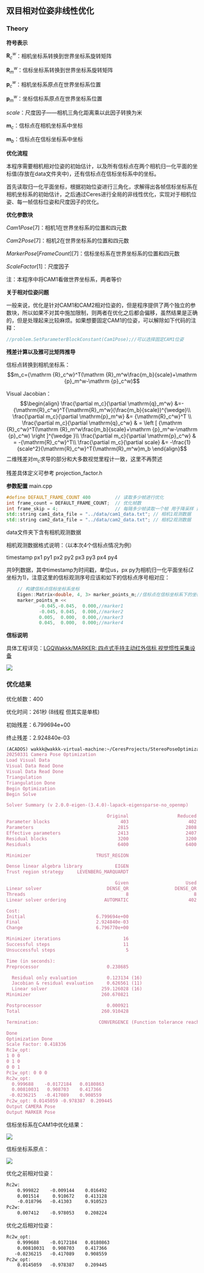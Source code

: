 ## 双目相对位姿非线性优化

### Theory

**符号表示**

$\mathbf{R}_c^w$​：相机坐标系转换到世界坐标系旋转矩阵

$\mathbf{R}_m^w$​：信标坐标系转换到世界坐标系旋转矩阵

$\mathbf{p}_c^w$​：相机坐标系原点在世界坐标系位置

$\mathbf{p}_m^w$​：坐标信标系原点在世界坐标系位置

$scale$：尺度因子——相机三角化距离乘以此因子转换为米

$\mathbf{m}_c$：信标点在相机坐标系中坐标

$\mathbf{m}_b$：信标点在信标坐标系中坐标

**优化流程**

本程序需要相机相对位姿的初始估计，以及所有信标点在两个相机归一化平面的坐标值(存放在data文件夹中)，还有信标点在信标坐标系中的坐标。

首先读取归一化平面坐标，根据初始位姿进行三角化，求解得出各帧信标坐标系在相机坐标系的初始估计，之后通过Ceres进行全局的非线性优化，实现对于相机位姿、每一帧信标位姿和尺度因子的优化。

**优化参数块**

$Cam1 Pose[7]$：相机1在世界坐标系的位置和四元数

$Cam2Pose[7]$：相机2在世界坐标系的位置和四元数

$MarkerPose[FrameCount][7]$：信标坐标系在世界坐标系的位置和四元数

$ScaleFactor[1]$：尺度因子

注：本程序中将CAM1看做世界坐标系，两者等价

**关于相对位姿问题**

一般来说，优化是针对CAM1和CAM2相对位姿的，但是程序提供了两个独立的参数块，所以如果不对其中施加限制，则两者在优化之后都会偏移，虽然结果是正确的，但是处理起来比较麻烦。如果想要固定CAM1的位姿，可以解除如下代码的注释：

```c++
//problem.SetParameterBlockConstant(Cam1Pose);//可以选择固定CAM1位姿
```

**残差计算以及雅可比矩阵推导**

信标点转换到相机坐标系：
$$m_c={\mathrm {R}_c^w}^T(\mathrm {R}_m^w\frac{m_b}{scale}+\mathrm {p}_m^w-\mathrm {p}_c^w)$$

Visual Jacobian：
$$\begin{align} \frac{\partial m_c}{\partial \mathrm{q}_m^w} &=-{\mathrm{R}_c^w}^T{\mathrm{R}_m^w}(\frac{m_b}{scale})^{\wedge}\\ \frac{\partial m_c}{\partial \mathrm{p}_m^w} &= {\mathrm{R}_c^w}^T \\ \frac{\partial m_c}{\partial \mathrm{q}_c^w} & = \left [ {\mathrm {R}_c^w}^T(\mathrm {R}_m^w\frac{m_b}{scale}+\mathrm {p}_m^w-\mathrm {p}_c^w) \right ]^{\wedge }\\ \frac{\partial m_c}{\partial \mathrm{p}_c^w} & = -{\mathrm{R}_c^w}^T\\ \frac{\partial m_c}{\partial scale} &= -\frac{1}{scale^2}{\mathrm{R}_c^w}^T{\mathrm{R}_m^w}m_b \end{align}$$
二维残差对$m_c$求导的部分和大多数视觉里程计一致，这里不再赘述

残差具体定义可参考 projection_factor.h

**参数配置** main.cpp

```c++
#define DEFAULT_FRAME_COUNT 400         // 读取多少帧进行优化
int frame_count = DEFAULT_FRAME_COUNT;  // 优化帧数
int frame_skip = 4;                     // 每隔多少帧读取一个帧 用于降采样 提高距离
std::string cam1_data_file = "../data/cam1_data.txt"; // 相机1观测数据
std::string cam2_data_file = "../data/cam2_data.txt"; // 相机2观测数据
```

data文件夹下含有相机观测数据

相机观测数据格式说明：（以本次4个信标点情况为例）

timestamp px1 py1 px2 py2 px3 py3 px4 py4

共9列数据，其中timestamp为时间戳，单位us，px py为相机归一化平面坐标(Z坐标为1)，注意这里的信标观测序号应该和如下的信标点序号相对应：

```c++
	// 构建信标点信标坐标系坐标
	Eigen::Matrix<double, 4, 3> marker_points_m;//信标点在信标坐标系下的坐标
	marker_points_m <<
			-0.045,-0.045,  0.000,//marker1
			-0.045, 0.045,  0.000,//marker2
			0.005,  0.000,  0.000,//marker3
			0.045,  0.000,  0.000;//marker4
```

**信标说明**

具体工程详见：[LGQWakkk/MARKER: 四点式手持主动红外信标 视觉惯性采集设备](https://github.com/LGQWakkk/MARKER)

![](output\marker.png)

### 优化结果

优化帧数：400

优化时间：261秒 (8线程 但其实是单核)

初始残差：6.799694e+00

终止残差：2.924840e-03

```latex
(ACADOS) wakkk@wakkk-virtual-machine:~/CeresProjects/StereoPoseOptimization/Ceres/build$ ./main
20250331 Camera Pose Optimization
Load Visual Data
Visual Data Read Done
Visual Data Read Done
Triangulation
Triangulation Done
Begin Optimization
Begin Solve

Solver Summary (v 2.0.0-eigen-(3.4.0)-lapack-eigensparse-no_openmp)

                                     Original                  Reduced
Parameter blocks                          403                      402
Parameters                               2815                     2808
Effective parameters                     2413                     2407
Residual blocks                          3200                     3200
Residuals                                6400                     6400

Minimizer                        TRUST_REGION

Dense linear algebra library            EIGEN
Trust region strategy     LEVENBERG_MARQUARDT

                                        Given                     Used
Linear solver                        DENSE_QR                 DENSE_QR
Threads                                     8                        8
Linear solver ordering              AUTOMATIC                      402

Cost:
Initial                          6.799694e+00
Final                            2.924840e-03
Change                           6.796770e+00

Minimizer iterations                       16
Successful steps                           11
Unsuccessful steps                          5

Time (in seconds):
Preprocessor                         0.238685

  Residual only evaluation           0.123134 (16)
  Jacobian & residual evaluation     0.626561 (11)
  Linear solver                    259.126028 (16)
Minimizer                          260.670821

Postprocessor                        0.000921
Total                              260.910428

Termination:                      CONVERGENCE (Function tolerance reached. |cost_change|/cost: 1.560248e-07 <= 1.000000e-06)

Done
Optimization Done
Scale Factor: 0.418336
Rc1w_opt: 
1 0 0
0 1 0
0 0 1
Pc1w_opt: 0 0 0
Rc2w_opt: 
  0.999688    -0.0172184   0.0180863
  0.00810031   0.908703    0.417366
 -0.0236215   -0.417089    0.908559
Pc2w_opt: 0.0145059 -0.978387  0.209445
Output CAMERA Pose
Output MARKER Pose
```

信标坐标系在CAM1中优化结果：

![](output\marker_frame.png)

信标坐标系原点：

![](output\marker_origin.png)

优化之前相对位姿：

```latex
Rc2w: 
	0.999822    -0.009144    0.016492
	0.001514     0.910672  	 0.413128
	-0.018796   -0.41303     0.910523
Pc2w: 
	0.007412    -0.978053    0.208224
```

优化之后相对位姿：

```latex
Rc2w_opt: 
    0.999688    -0.0172184   0.0180863
    0.00810031   0.908703    0.417366
   -0.0236215   -0.417089    0.908559
Pc2w_opt: 
    0.0145059   -0.978387    0.209445
```

